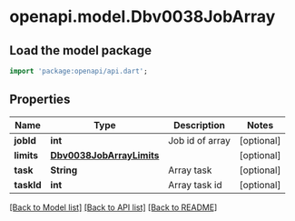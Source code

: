 # openapi.model.Dbv0038JobArray

## Load the model package
```dart
import 'package:openapi/api.dart';
```

## Properties
Name | Type | Description | Notes
------------ | ------------- | ------------- | -------------
**jobId** | **int** | Job id of array | [optional] 
**limits** | [**Dbv0038JobArrayLimits**](Dbv0038JobArrayLimits.md) |  | [optional] 
**task** | **String** | Array task | [optional] 
**taskId** | **int** | Array task id | [optional] 

[[Back to Model list]](../README.md#documentation-for-models) [[Back to API list]](../README.md#documentation-for-api-endpoints) [[Back to README]](../README.md)


